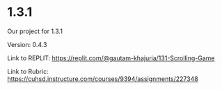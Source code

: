 # 1.3.1
Our project for 1.3.1

Version: 0.4.3

Link to REPLIT: https://replit.com/@gautam-khajuria/131-Scrolling-Game

Link to Rubric: https://cuhsd.instructure.com/courses/9394/assignments/227348
